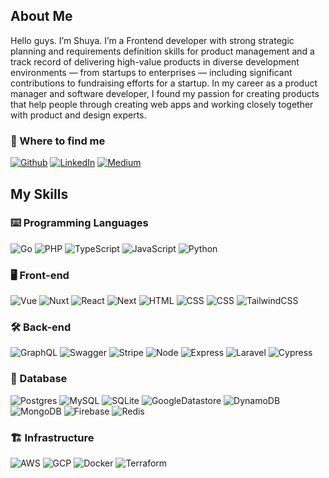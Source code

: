 ## About Me

Hello guys. I’m Shuya.
I’m a Frontend developer with strong strategic planning and requirements definition skills for product management and a track record of delivering high-value products in diverse development environments — from startups to enterprises — including significant contributions to fundraising efforts for a startup.
In my career as a product manager and software developer, I found my passion for creating products that help people through creating web apps and working closely together with product and design experts.

<h3>📲 Where to find me</h3>
<p><a href="https://github.com/shylabo" target="_blank"><img alt="Github" src="https://img.shields.io/badge/GitHub-%2312100E.svg?&style=for-the-badge&logo=Github&logoColor=white" /></a> <a href="https://www.linkedin.com/in/shuya-sonoda-696b02138/" target="_blank"><img alt="LinkedIn" src="https://img.shields.io/badge/linkedin-%230077B5.svg?&style=for-the-badge&logo=linkedin&logoColor=white" /></a> <a href="https://medium.com/@shuya.tech" target="_blank"><img alt="Medium" src="https://img.shields.io/badge/medium-%2312100E.svg?&style=for-the-badge&logo=medium&logoColor=white" /></a>

## My Skills

### ⌨️ Programming Languages

![Go](https://img.shields.io/badge/-Go-000?logo=go)
![PHP](https://img.shields.io/badge/-PHP-000?logo=php)
![TypeScript](https://img.shields.io/badge/-TypeScript-000?&logo=TypeScript)
![JavaScript](https://img.shields.io/badge/-JavaScript-000?&logo=JavaScript)
![Python](https://img.shields.io/badge/-Python-000?&logo=Python)

### 🖥 Front-end

![Vue](https://img.shields.io/badge/-Vue.js-000?logo=vue.js)
![Nuxt](https://img.shields.io/badge/-Nuxt.js-000?logo=Nuxt.js)
![React](https://img.shields.io/badge/-React.js-000?logo=react)
![Next](https://img.shields.io/badge/-Next.js-000?logo=next.js)
![HTML](https://img.shields.io/badge/-HTML5-000?logo=html5)
![CSS](https://img.shields.io/badge/-CSS3-000?logo=css3&logoColor=274de5)
![CSS](https://img.shields.io/badge/Sass-000?logo=sass&logoColor=CC6699)
![TailwindCSS](https://img.shields.io/badge/-TailwindCSS-000?logo=tailwindcss)

### ️🛠️ Back-end

![GraphQL](https://img.shields.io/badge/-GraphQL-000?logo=graphql&logoColor=e10098)
![Swagger](https://img.shields.io/badge/-Swagger-000?logo=swagger)
![Stripe](https://img.shields.io/badge/-Stripe-000?logo=stripe&logoColor=635cff)
![Node](https://img.shields.io/badge/-Node.js-000?logo=node.js)
![Express](https://img.shields.io/badge/-Express-000?logo=express)
![Laravel](https://img.shields.io/badge/-Laravel-000?logo=laravel)
![Cypress](https://img.shields.io/badge/-Cypress-000?logo=Cypress&logoColor=26e19c)

### 📂 Database

![Postgres](https://img.shields.io/badge/-PostgreSQL-000?logo=postgresql)
![MySQL](https://img.shields.io/badge/-MySQL-000?logo=mysql)
![SQLite](https://img.shields.io/badge/-sqlite-000?logo=sqlite)
![GoogleDatastore](https://img.shields.io/badge/-Datastore-000?logo=googlecloud)
![DynamoDB](https://img.shields.io/badge/-DynamoDB-000?logo=amazondynamodb&logoColor=F90)
![MongoDB](https://img.shields.io/badge/-MongoDB-000?logo=mongodb)
![Firebase](https://img.shields.io/badge/-Firebase-000?logo=firebase)
![Redis](https://img.shields.io/badge/-Redis-000?&logo=Redis)

### 🏗️ Infrastructure

![AWS](https://img.shields.io/badge/-AWS-000?&logo=Amazon-AWS&logoColor=F90)
![GCP](https://img.shields.io/badge/-GCP-000?&logo=Google-Cloud)
![Docker](https://img.shields.io/badge/-Docker-000?&logo=Docker)
![Terraform](https://img.shields.io/badge/-Terraform-000?&logo=Terraform&logoColor=7b42bc)
